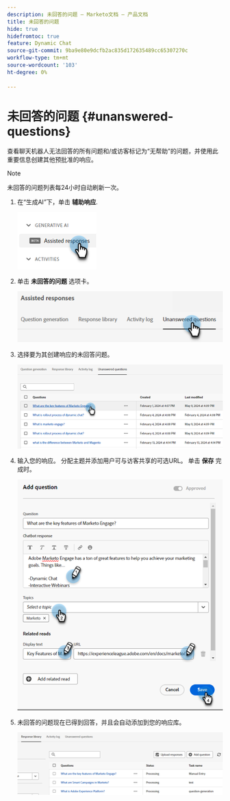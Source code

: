 ```yaml
---
description: 未回答的问题 — Marketo文档 — 产品文档
title: 未回答的问题
hide: true
hidefromtoc: true
feature: Dynamic Chat
source-git-commit: 9ba9e80e9dcfb2ac835d172635489cc65307270c
workflow-type: tm+mt
source-wordcount: '103'
ht-degree: 0%

---
```


# 未回答的问题 {#unanswered-questions}

查看聊天机器人无法回答的所有问题和/或访客标记为“无帮助”的问题，并使用此重要信息创建其他预批准的响应。

>[!NOTE]
>
>未回答的问题列表每24小时自动刷新一次。

1. 在“生成AI”下，单击 **辅助响应**.

   ![](assets/unanswered-questions-1.png)

1. 单击 **未回答的问题** 选项卡。

   ![](assets/unanswered-questions-2.png)

1. 选择要为其创建响应的未回答问题。

   ![](assets/unanswered-questions-3.png)

1. 输入您的响应。 分配主题并添加用户可与访客共享的可选URL。 单击 **保存** 完成时。

   ![](assets/unanswered-questions-4.png)

1. 未回答的问题现在已得到回答，并且会自动添加到您的响应库。

   ![](assets/unanswered-questions-5.png)
